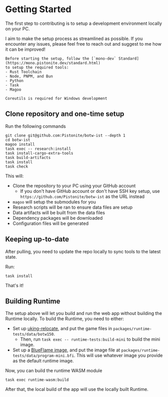 # Getting Started

The first step to contributing is to setup a development environment locally
on your PC.

I aim to make the setup process as streamlined as possible. If you encounter
any issues, please feel free to reach out and suggest to me how it can be improved!

```admonish info
Before starting the setup, follow the [`mono-dev` Standard](https://mono.pistonite.dev/standard.html)
to setup the required tools:
- Rust Toolchain
- Node, PNPM, and Bun
- Python
- Task
- Magoo

Coreutils is required for Windows development
```

## Clone repository and one-time setup

Run the following commands
```
git clone git@github.com:Pistonite/botw-ist --depth 1
cd botw-ist
magoo install
task exec -- research:install
task install-cargo-extra-tools
task build-artifacts
task install
task check
```

This will:
- Clone the repository to your PC using your GitHub account
  - If you don't have GitHub account or don't have SSH key setup, use
    `https://github.com/Pistonite/botw-ist` as the URL instead
- `magoo` will setup the submodules for you
- Research scripts will be ran to ensure data files are setup
- Data artifacts will be built from the data files
- Dependency packages will be downloaded
- Configuration files will be generated

## Keeping up-to-date
After pulling, you need to update the repo locally to sync tools to the latest state.

Run:
```
task install
```

That's it!

## Building Runtime

The setup above will let you build and run the web app without building
the Runtime locally.
To build the Runtime, you need to either:
- Set up [uking-relocate](https://github.com/Pistonight/symbotw/tree/main/packages/uking-relocate),
  and put the game files in `packages/runtime-tests/data/botw150`.
  - Then, run `task exec -- runtime-tests:build-mini` to build the mini image.
- Set up a [BlueFlame image](../../user/custom_image.md),
  and put the image file at `packages/runtime-tests/data/program-mini.bfi`.
  This will use whatever image you provide as the default runtime image.

Now, you can build the runtime WASM module
```
task exec runtime-wasm:build
```

After that, the local build of the app will use the locally built Runtime.
